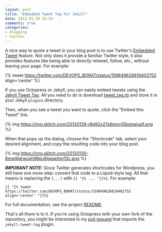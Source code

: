 ```yaml
---
layout: post
title: "Embedded Tweet Tag For Jekyll"
date: 2012-01-29 15:54
comments: true
categories:
- blogging
- twitter
---
```


A nice way to quote a tweet in your blog post is to use Twitter's [Embedded Tweet](https://dev.twitter.com/docs/embedded-tweets) feature. Not only does it provide a familiar Twitter style, it also provides features like being able to directly retweet, follow, etc., without leaving your page. For example:

{% tweet https://twitter.com/DEVOPS_BORAT/status/159849628819402752 align='center' %}

If you use Octopress or Jekyll, you can easily embed tweets using the [Jekyll Tweet Tag](https://github.com/scottwb/jekyll-tweet-tag). All you need to do is download [tweet_tag.rb](https://raw.github.com/scottwb/jekyll-tweet-tag/master/tweet_tag.rb) and store it in your Jekyll `plugins` directory.

<!-- MORE -->

Then, when you see a tweet you want to quote, click the "Embed this Tweet" link.

{% img https://img.skitch.com/20120129-r8p92x27s6ipncji5bstxeiuqf.png %}

When that pops up the dialog, choose the "Shortcode" tab, select your desired alignment, and copy the resulting code into your blog post.

{% img https://img.skitch.com/20120130-8mw9jdrwcph98eu9igeanhm13c.png %}

***IMPORANT NOTE:*** Since Twitter generates shortcodes for Wordpress, you still have one more step: convert that code to a Liquid-style tag. All that means is replacing the `[...]` with `{{ "{% ... "}}%}`. For example:

```
{{ "{% tweet https://twitter.com/DEVOPS_BORAT/status/159849628819402752 align='center' "}}%}
```

For full documentation, see the project [README](https://github.com/scottwb/jekyll-tweet-tag/blob/master/README.md).

That's all there is to it. If you're using Octopress with your own fork of the repository, you might be interested in my [pull request](https://github.com/imathis/octopress/pull/399) that imports the `jekyll-tweet-tag` plugin.
